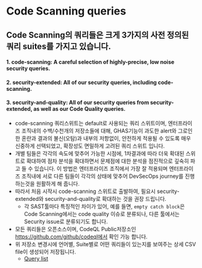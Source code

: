 # Code Scanning queries

## Code Scanning의 쿼리들은 크게 3가지의 사전 정의된 쿼리 suites를 가지고 있습니다.  

#### 1. code-scanning: A careful selection of highly-precise, low noise security queries.
#### 2. security-extended: All of our security queries, including code-scanning.
#### 3. security-and-quality: All of our security queries from security-extended, as well as our Code Quality queries.


  - code-scanning 쿼리스위트는 default로 사용되는 쿼리 스위트이며, 엔터프라이즈 조직내의 수백/수천개의 저장소들에 대해, GHAS기능이 과도한 alert와 그로인한 혼란과 결과의 불신(오탐)과 내부의 저항없이, 안전하게 적용될 수 있도록 매우 신중하게 선택되었고, 확장성도 면밀하게 고려된 쿼리 스위트 입니다. 
  - 개별 팀들은 각각의 속도에 맞추어 가능한 시점에, 1차결과에 따라 더욱 확대된 스위트로 확대하여 점차 분석을 확대하면서 문제점에 대한 분석을 점진적으로 깊숙히 파고 들 수 있습니다. 이 방법은 엔터프라이즈 조직에서 가장 잘 적용되며 엔터프라이즈 조직내에 서로 다른 팀들이 각각의 상태에 맞추어 DevSecOps journey를 진행하는것을 원활하게 해 줍니다. 
  - 따라서 처음 시작시 code-scanning 스위트로 출발하여, 필요시 security-extended와 security-and-quality로 확대하는 것을 권장 드립니다. 
    - 각 SAST툴마다 특징적인 차이가 있어, 예를 들면, `empty catch block`은 Code Scanning에서는 code quality 이슈로 분류되나, 다른 툴에서는 Security issue로 분류되기도 합니다. 
  - 모든 쿼리들은 오픈소스이며, CodeQL Public저장소인 https://github.com/github/codeql에서 확인 가능 합니다. 
  - 위 저장소 변경시에 언어별, Suite별로 어떤 쿼리들이 있는지를 보여주는 상세 CSV file이 생성되어 저장됩니다. 
    - [Query list](https://github.com/github/codeql/actions/workflows/query-list.yml)
